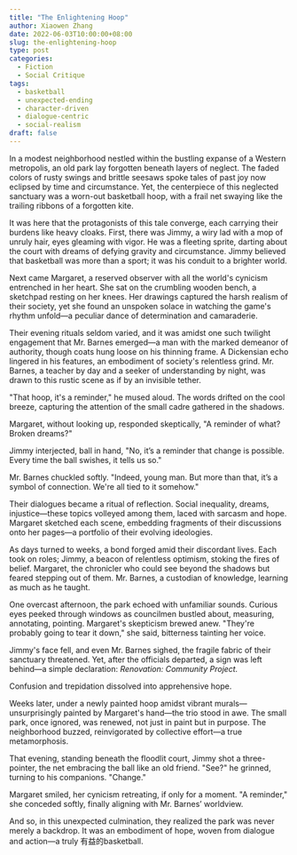 ```yaml
---
title: "The Enlightening Hoop"
author: Xiaowen Zhang
date: 2022-06-03T10:00:00+08:00
slug: the-enlightening-hoop
type: post
categories:
  - Fiction
  - Social Critique
tags:
  - basketball
  - unexpected-ending
  - character-driven
  - dialogue-centric
  - social-realism
draft: false
---
```


In a modest neighborhood nestled within the bustling expanse of a Western metropolis, an old park lay forgotten beneath layers of neglect. The faded colors of rusty swings and brittle seesaws spoke tales of past joy now eclipsed by time and circumstance. Yet, the centerpiece of this neglected sanctuary was a worn-out basketball hoop, with a frail net swaying like the trailing ribbons of a forgotten kite.

It was here that the protagonists of this tale converge, each carrying their burdens like heavy cloaks. First, there was Jimmy, a wiry lad with a mop of unruly hair, eyes gleaming with vigor. He was a fleeting sprite, darting about the court with dreams of defying gravity and circumstance. Jimmy believed that basketball was more than a sport; it was his conduit to a brighter world.

Next came Margaret, a reserved observer with all the world's cynicism entrenched in her heart. She sat on the crumbling wooden bench, a sketchpad resting on her knees. Her drawings captured the harsh realism of their society, yet she found an unspoken solace in watching the game's rhythm unfold—a peculiar dance of determination and camaraderie.

Their evening rituals seldom varied, and it was amidst one such twilight engagement that Mr. Barnes emerged—a man with the marked demeanor of authority, though coats hung loose on his thinning frame. A Dickensian echo lingered in his features, an embodiment of society's relentless grind. Mr. Barnes, a teacher by day and a seeker of understanding by night, was drawn to this rustic scene as if by an invisible tether.

"That hoop, it's a reminder," he mused aloud. The words drifted on the cool breeze, capturing the attention of the small cadre gathered in the shadows.

Margaret, without looking up, responded skeptically, "A reminder of what? Broken dreams?"

Jimmy interjected, ball in hand, "No, it’s a reminder that change is possible. Every time the ball swishes, it tells us so."

Mr. Barnes chuckled softly. "Indeed, young man. But more than that, it’s a symbol of connection. We're all tied to it somehow."

Their dialogues became a ritual of reflection. Social inequality, dreams, injustice—these topics volleyed among them, laced with sarcasm and hope. Margaret sketched each scene, embedding fragments of their discussions onto her pages—a portfolio of their evolving ideologies.

As days turned to weeks, a bond forged amid their discordant lives. Each took on roles; Jimmy, a beacon of relentless optimism, stoking the fires of belief. Margaret, the chronicler who could see beyond the shadows but feared stepping out of them. Mr. Barnes, a custodian of knowledge, learning as much as he taught.

One overcast afternoon, the park echoed with unfamiliar sounds. Curious eyes peeked through windows as councilmen bustled about, measuring, annotating, pointing. Margaret's skepticism brewed anew. "They're probably going to tear it down," she said, bitterness tainting her voice.

Jimmy's face fell, and even Mr. Barnes sighed, the fragile fabric of their sanctuary threatened. Yet, after the officials departed, a sign was left behind—a simple declaration: *Renovation: Community Project.*

Confusion and trepidation dissolved into apprehensive hope.

Weeks later, under a newly painted hoop amidst vibrant murals—unsurprisingly painted by Margaret's hand—the trio stood in awe. The small park, once ignored, was renewed, not just in paint but in purpose. The neighborhood buzzed, reinvigorated by collective effort—a true metamorphosis.

That evening, standing beneath the floodlit court, Jimmy shot a three-pointer, the net embracing the ball like an old friend. "See?" he grinned, turning to his companions. "Change."

Margaret smiled, her cynicism retreating, if only for a moment. "A reminder," she conceded softly, finally aligning with Mr. Barnes’ worldview.

And so, in this unexpected culmination, they realized the park was never merely a backdrop. It was an embodiment of hope, woven from dialogue and action—a truly 有益的basketball.